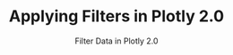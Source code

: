 ---
layout: tutorial-single_layout
title: Applying Filters in Plotly 2.0
subtitle: Filter Data in Plotly 2.0
permalink: /filter-data/
imageurl: ../static/images/filters/filter-thimb.PNG
state: active
tags: fundamentals
order: 10
meta_description: A tutorial on how to apply filters to data in Plotly 2.0
popularity: featured
carouselimageurl:
actioncall: How to apply filters to data in Plotly 2.0
actioncall-url: https://plot.ly/create/?fid=plotly2_demo:312

live-graph: <iframe width="900" height="800" frameborder="0" scrolling="no" src="https://plot.ly/~plotly2_demo/312/"></iframe>

steps:
 - title: Introduction
   sub-steps:
    - copy: "Understanding how to apply filters to data in Plotly 2.0 can be divided in three categories: (1) categorical data, (2) continuous data, and (3) dates. As a consequences, we will look at these individually and in the order previously specified. It is also important to note, that in Plotly 2.0 you can apply single or multiple filters to each plot."
    - copy: "Keeping that in mind, we will explore the meteorite dataset and by applying filters we will attempt to answer the question: 'Where has the largest concentraction of ordinary meteorites greater than 10,000 grams fallen in the 21st century?'"

 - title: Try an Example
   sub-steps:
    - copy: "You can use the data featured in this tutorial by clicking on 'Open This Data in Plotly' on the left-hand side. It'll open in your workspace."
      img: "![Open data](../static/images/enter-data-in-the-grid/open-this-data.png)"

 - title: Add Your Data to Plotly
   sub-steps:
    - copy: "For this tutorial, copy the meteorite dataset URL https://raw.githubusercontent.com/bcdunbar/datasets/master/meteorites_subset.csv and head to Plotly’s new online [workspace](https://plot.ly/create) and add your data by entering the meteorite URL."
    - copy: "If you decide to try another dataset, keep in mind that Plotly accepts .xls, .xlsx, or .csv files. For more information on how to enter your data, see [this](http://help.plot.ly/add-data-to-the-plotly-grid/) tutorial."
      img: "![insert](../static/images/filters/import-data.png)"

 - title: Create Chart
   sub-steps:
    - copy: "First we need to create a chart! As we are plotting meteorite locations we will create a scatter map. Thus, under 'Chart Type' select 'Satellite Maps'."
      img: "![insert](../static/images/filters/chart-type.png)"
    - copy: "Immediately below, click the 'Latitude' dropdown and select the column name 'recatlat', then click the 'Longtitude' dropwdown and select column name 'recatlon'."
      img: "![insert](../static/images/filters/trace-values.png)"
      
 - title: Style Chart
   sub-steps:
    - copy: "Like many other charts, here you can apply numerous styles to your chart but for the purpose of this tutorial we have decided to just change the marker opacity. To do this, simply click 'Traces' under the 'STYLE' tab and in the text box next to 'marker opacity' enter '0.5'." 
      img: "![insert](../static/images/filters/style-trace.png)"

 - title: Filter Categorical Data
   sub-steps:
    - copy: "To apply a filter, click 'filter' under the 'GRAPH' tab. Now, you should see the blue ‘+Filter’ button in the top-right of the next panel. Click it! This will produce a filter box directly below the button in the panel."
      img: "![insert](../static/images/filters/add-filter.png)"
    - copy: "Here, you can choose the column which you want to filter; click the dropdown next to ‘Select Column’ and select 'class'."
      img: "![insert](../static/images/filters/select-filter.png)"
    - copy: "A new box ought to have appeared. Here, click the dropdown next to ‘Traces To Filter’. You can select a single variable or multiple. For the purpose of this tutorial, select 'reclong'."
      img: "![insert](../static/images/filters/trace-to-filter.png)"
    - copy: "Next, click the dropdown beside ‘Operator’ and choose one of the operators (i.e. ‘Matching Values’)."
      img: "![insert](../static/images/filters/matching-values.png)"
    - copy: "The final dropdown will allow you to select unique values from the column which you have opted to filter. You have the option to either use “Include” –only display the unique values you have selected – or “Exclude” – the opposite of include. Here, we will include the class value 'Ordinary'."
      img: "![insert](../static/images/filters/matching-values.png)"
    - copy: "Congratulations, you have successful applied a filter to categorical data."

 - title: Filter Continuous Data
   sub-steps:
    - copy: "Like previously, click the blue ‘+Filter’ button in the top-right of the next panel. This ought to produce a filter box directly below the categorical filter that was just applied."
      img: "![insert](../static/images/filters/2nd-filter.png)"
    - copy: "Again, similar to before, you can choose the column which you want to filter; click the dropdown next to ‘Select Column’ and select the 'mass (g)'."
      img: "![insert](../static/images/filters/select-2nd-filter.png)"
    - copy: "A new box ought to have appeared. Here, click the dropdown next to ‘Traces To Filter’. You can select a single variable or multiple. For this filter, we will select 'reclong' again."
      img: "![insert](../static/images/filters/2nd-traces-to-filter.png)"
    - copy: "Next, click the dropdown beside ‘Operator’ and choose one of the operators (i.e. ‘Inequality’)."
      img: "![insert](../static/images/filters/inequality.png)"
    - copy: "The final dropdown will allow you to filter data by one of the four available inequalities (less than, greater than, less than and equal to, greater than and equal to). To answer our question that we've set out to visualise, select 'greater than' and enter '10000' (greater than 10,000 grams)."
      img: "![insert](../static/images/filters/inequality.png)"
    - copy: "Congratulations, you have successful applied a filter to continuous data."

 - title: Filter Date Data
   sub-steps:
    - copy: "In addition to categorical and continuous data, we can apply filters to dates. Like previously, you should see the blue ‘+Filter’ button in the top-right of the next panel. Click it! This ought to produce another filter box directly below the other filters."
      img: "![insert](../static/images/filters/3rd-filter.png)"
    - copy: "Here, you can choose the date data column that you want to filter; click the dropdown next to ‘Select Column’ and select the 'year'."
      img: "![insert](../static/images/filters/select-3rd-filter.png)"
    - copy: "A new box ought to have appeared. Here, click the dropdown next to ‘Traces To Filter’. You can select a single variable or multiple for which you want to apply the filter to. Like before, we will select 'reclong'."
      img: "![insert](../static/images/filters/3rd-traces-to-filter.png)"
    - copy: "Next, click the dropdown beside ‘Operator’ and choose the operator ‘Range’"
      img: "![insert](../static/images/filters/range.png)"
    - copy: "Immediately below, you have the option to set both the ‘Min’ (minimum) and ‘Max’ (maximum) values of the range. In this tutorial, we have entered the values 2015-01-01 and 2016-01-01 respectively. Additionally, there is the option to either use “Include X” –only display the unique values you have selected – or “Exclude X” – the opposite of include."
      img: "![insert](../static/images/filters/range.png)"
    - copy: "Congratulations, you have successful applied a filter to date data."

 - title: Final Result
   sub-steps:
    - copy: "Below is the final result from applying three (categorical, continuous, and date) filters. Thus, you can see that by applying these filter we can answer the question that we orginally set out to visualise: Where has the concentraction of ordinary meteorites greater than 10,000 grams fallen in the 21st century?"
      img: "![insert](../static/images/filters/final-result.png)"

 - title: Save and Share
   sub-steps:
    - copy: "Your chart is now done! Click SAVE on the left-hand side."
      img: "![insert](../static/images/filters/save.png)"
    - copy: "After giving your file a name, select your PLOT and DATA as 'Public' or 'Private'. For more information on how sharing works, including the difference between private, public and secret sharing, visit [this](http://help.plot.ly/save-share-and-export-in-plotly/) page."
      img: "![insert](../static/images/filters/save-popup.png)"
---